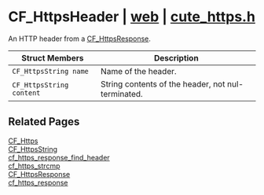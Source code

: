 # CF_HttpsHeader | [web](https://github.com/RandyGaul/cute_framework/blob/master/docs/web/README.md) | [cute_https.h](https://github.com/RandyGaul/cute_framework/blob/master/include/cute_https.h)

An HTTP header from a [CF_HttpsResponse](https://github.com/RandyGaul/cute_framework/blob/master/docs/web/cf_httpsresponse.md).

Struct Members | Description
--- | ---
`CF_HttpsString name` | Name of the header.
`CF_HttpsString content` | String contents of the header, not nul-terminated.

## Related Pages

[CF_Https](https://github.com/RandyGaul/cute_framework/blob/master/docs/web/cf_https.md)  
[CF_HttpsString](https://github.com/RandyGaul/cute_framework/blob/master/docs/web/cf_httpsstring.md)  
[cf_https_response_find_header](https://github.com/RandyGaul/cute_framework/blob/master/docs/web/cf_https_response_find_header.md)  
[cf_https_strcmp](https://github.com/RandyGaul/cute_framework/blob/master/docs/web/cf_https_strcmp.md)  
[CF_HttpsResponse](https://github.com/RandyGaul/cute_framework/blob/master/docs/web/cf_httpsresponse.md)  
[cf_https_response](https://github.com/RandyGaul/cute_framework/blob/master/docs/web/cf_https_response.md)  
